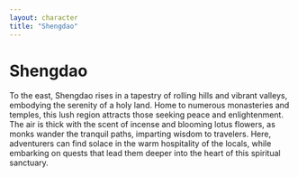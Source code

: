 ```yaml
---
layout: character
title: "Shengdao"
---
```

# Shengdao
To the east, Shengdao rises in a tapestry of rolling hills and vibrant valleys, embodying the serenity of a holy land. Home to numerous monasteries and temples, this lush region attracts those seeking peace and enlightenment. The air is thick with the scent of incense and blooming lotus flowers, as monks wander the tranquil paths, imparting wisdom to travelers. Here, adventurers can find solace in the warm hospitality of the locals, while embarking on quests that lead them deeper into the heart of this spiritual sanctuary. 